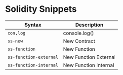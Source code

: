 # Solidity Snippets 

| Syntax      | Description |
| ----------- | ----------- |
|`con,log`| console.log() | 
|`ss-new`| New Contract | 
|`ss-function`| New Function | 
|`ss-function-external`| New Function External | 
|`ss-function-internal`| New Function Internal| 


